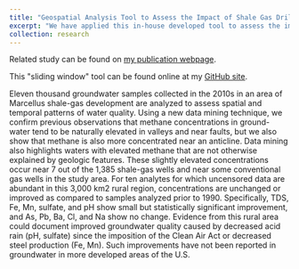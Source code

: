 ```yaml
---
title: "Geospatial Analysis Tool to Assess the Impact of Shale Gas Drilling on Groundwater Quality"
excerpt: "We have applied this in-house developed tool to assess the impact of shale gas drilling on groundwater quality in the Bradford County, PA<br/><img src='/images/portfolio/sliding_window.png'>"
collection: research
---
```


Related study can be found on [my publication webpage](http://jaywen.com/publications_talks/).

This "sliding window" tool can be found online at my [GitHub site](https://github.com/jaywt/RegionalCorrelation).

Eleven thousand groundwater samples collected in the 2010s in an area of Marcellus shale-gas development are analyzed to assess spatial and temporal patterns of water quality. Using a new data mining technique, we confirm previous observations that methane concentrations in ground- water tend to be naturally elevated in valleys and near faults, but we also show that methane is also more concentrated near an anticline. Data mining also highlights waters with elevated methane that are not otherwise explained by geologic features. These slightly elevated concentrations occur near 7 out of the 1,385 shale-gas wells and near some conventional gas wells in the study area. For ten analytes for which uncensored data are abundant in this 3,000 km2 rural region, concentrations are unchanged or improved as compared to samples analyzed prior to 1990. Specifically, TDS, Fe, Mn, sulfate, and pH show small but statistically significant improvement, and As, Pb, Ba, Cl, and Na show no change. Evidence from this rural area could document improved groundwater quality caused by decreased acid rain (pH, sulfate) since the imposition of the Clean Air Act or decreased steel production (Fe, Mn). Such improvements have not been reported in groundwater in more developed areas of the U.S.
